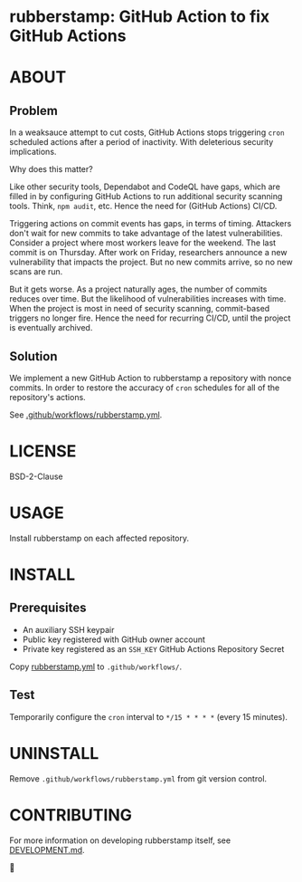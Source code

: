 # rubberstamp: GitHub Action to fix GitHub Actions

# ABOUT

## Problem

In a weaksauce attempt to cut costs, GitHub Actions stops triggering `cron` scheduled actions after a period of inactivity. With deleterious security implications.

Why does this matter?

Like other security tools, Dependabot and CodeQL have gaps, which are filled in by configuring GitHub Actions to run additional security scanning tools. Think, `npm audit`, etc. Hence the need for (GitHub Actions) CI/CD.

Triggering actions on commit events has gaps, in terms of timing. Attackers don't wait for new commits to take advantage of the latest vulnerabilities. Consider a project where most workers leave for the weekend. The last commit is on Thursday. After work on Friday, researchers announce a new vulnerability that impacts the project. But no new commits arrive, so no new scans are run.

But it gets worse. As a project naturally ages, the number of commits reduces over time. But the likelihood of vulnerabilities increases with time. When the project is most in need of security scanning, commit-based triggers no longer fire. Hence the need for recurring CI/CD, until the project is eventually archived.

## Solution

We implement a new GitHub Action to rubberstamp a repository with nonce commits. In order to restore the accuracy of `cron` schedules for all of the repository's actions.

See [.github/workflows/rubberstamp.yml](.github/workflows/rubberstamp.yml).

# LICENSE

BSD-2-Clause

# USAGE

Install rubberstamp on each affected repository.

# INSTALL

## Prerequisites

* An auxiliary SSH keypair
* Public key registered with GitHub owner account
* Private key registered as an `SSH_KEY` GitHub Actions Repository Secret

Copy [rubberstamp.yml](.github/workflows/rubberstamp.yml) to `.github/workflows/`.

## Test

Temporarily configure the `cron` interval to `*/15 * * * *` (every 15 minutes).

# UNINSTALL

Remove `.github/workflows/rubberstamp.yml` from git version control.

# CONTRIBUTING

For more information on developing rubberstamp itself, see [DEVELOPMENT.md](DEVELOPMENT.md).

🔴
